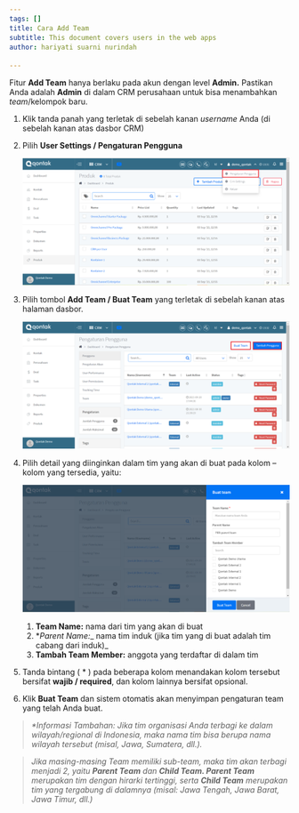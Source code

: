```yaml
---
tags: []
title: Cara Add Team
subtitle: This document covers users in the web apps
author: hariyati suarni nurindah

---
```

Fitur **Add Team** hanya berlaku pada akun dengan level **Admin.** Pastikan Anda adalah **Admin** di dalam CRM perusahaan untuk bisa menambahkan _team_/kelompok baru.

1. Klik tanda panah yang terletak di sebelah kanan _username_ Anda (di sebelah kanan atas dasbor CRM)
2. Pilih **User Settings / Pengaturan Pengguna**

   ![](/uploads/pengguna1.PNG)
3. Pilih tombol **Add Team / Buat Team** yang terletak di sebelah kanan atas halaman dasbor.

   ![](/uploads/pengguna4.PNG)
4. Pilih detail yang diinginkan dalam tim yang akan di buat pada kolom – kolom yang tersedia, yaitu:

   ![](/uploads/pengguna3.PNG)
   1. **Team Name:** nama dari tim yang akan di buat
   2. *_Parent Name:__ nama tim induk (jika tim yang di buat adalah tim cabang dari induk)_
   3. **Tambah Team Member:** anggota yang terdaftar di dalam tim
5. Tanda bintang ( * ) pada beberapa kolom menandakan kolom tersebut bersifat **wajib / required**, dan kolom lainnya bersifat opsional.
6. Klik **Buat Team** dan sistem otomatis akan menyimpan pengaturan team yang telah Anda buat.

> _*Informasi Tambahan: Jika tim organisasi Anda terbagi ke dalam wilayah/regional di Indonesia, maka nama tim bisa berupa nama wilayah tersebut (misal, Jawa, Sumatera, dll.)._

> _Jika masing-masing Team memiliki sub-team, maka tim akan terbagi menjadi 2, yaitu **Parent Team** dan **Child Team. Parent Team** merupakan tim dengan hirarki tertinggi, serta **Child Team** merupakan tim yang tergabung di dalamnya (misal: Jawa Tengah, Jawa Barat, Jawa Timur, dll.)_